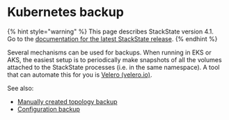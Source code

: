 # Kubernetes backup

{% hint style="warning" %}
This page describes StackState version 4.1.  
Go to the [documentation for the latest StackState release](https://docs.stackstate.com/).
{% endhint %}

Several mechanisms can be used for backups. When running in EKS or AKS, the easiest setup is to periodically make snapshots of all the volumes attached to the StackState processes \(i.e. in the same namespace\). A tool that can automate this for you is [Velero \(velero.io\)](https://velero.io/).

See also:

* [Manually created topology backup](manual_topology_backup.md)
* [Configuration backup](configuration_backup.md)

